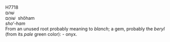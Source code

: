 <body>
  <p>H7718<br>  שׁהם  <br> שׁוֹהַם  ‎  shôham  <br><i>sho‘-ham </i><br>From an unused root probably meaning to <i>blanch</i>; a gem, probably the <i>beryl</i> (from its <i>pale</i> green color): - onyx.<br></p>
 </body>
